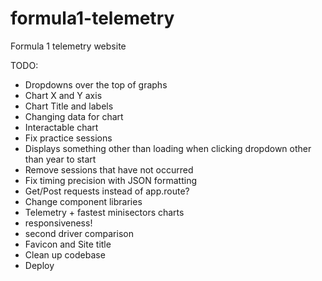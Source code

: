 # formula1-telemetry
Formula 1 telemetry website

TODO:
- Dropdowns over the top of graphs
- Chart X and Y axis
- Chart Title and labels
- Changing data for chart
- Interactable chart
- Fix practice sessions
- Displays something other than loading when clicking dropdown other than year to start
- Remove sessions that have not occurred
- Fix timing precision with JSON formatting
- Get/Post requests instead of app.route?
- Change component libraries
- Telemetry + fastest minisectors charts
- responsiveness!
- second driver comparison
- Favicon and Site title
- Clean up codebase
- Deploy